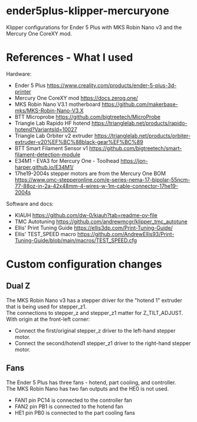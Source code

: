 # ender5plus-klipper-mercuryone
Klipper configurations for Ender 5 Plus with MKS Robin Nano v3 and the Mercury One CoreXY mod.

# References - What I used
Hardware:
* Ender 5 Plus https://www.creality.com/products/ender-5-plus-3d-printer
* Mercury One CoreXY mod https://docs.zerog.one/
* MKS Robin Nano V3.1 motherboard https://github.com/makerbase-mks/MKS-Robin-Nano-V3.X
* BTT Microprobe https://github.com/bigtreetech/MicroProbe
* Triangle Lab Rapido HF hotend https://trianglelab.net/products/rapido-hotend?VariantsId=10027
* Triangle Lab Orbiter v2 extruder https://trianglelab.net/products/orbiter-extruder-v20%EF%BC%88black-gear%EF%BC%89
* BTT Smart Filament Sensor v1 https://github.com/bigtreetech/smart-filament-detection-module
* E34M1 - EVA3 for Mercury One - Toolhead https://jon-harper.github.io/E34M1/
* 17he19-2004s stepper motors are from the Mercury One BOM
https://www.omc-stepperonline.com/e-series-nema-17-bipolar-55ncm-77-88oz-in-2a-42x48mm-4-wires-w-1m-cable-connector-17he19-2004s

Software and docs:
* KIAUH https://github.com/dw-0/kiauh?tab=readme-ov-file
* TMC Autotuning https://github.com/andrewmcgr/klipper_tmc_autotune
* Ellis' Print Tuning Guide https://ellis3dp.com/Print-Tuning-Guide/
* Ellis' TEST_SPEED macro https://github.com/AndrewEllis93/Print-Tuning-Guide/blob/main/macros/TEST_SPEED.cfg

# Custom configuration changes

## Dual Z
The MKS Robin Nano v3 has a stepper driver for the "hotend 1" extruder that is being used for stepper_z1.<br>
The connections to stepper_z and stepper_z1 matter for Z_TILT_ADJUST.  With origin at the front-left corner:
* Connect the first/original stepper_z driver to the left-hand stepper motor.
* Connect the second/hotend1 stepper_z1 driver to the right-hand stepper motor.

## Fans
The Ender 5 Plus has three fans - hotend, part cooling, and controller.<br>
The MKS Robin Nano has two fan outputs and the HE0 is not used.
* FAN1 pin PC14 is connected to the controller fan
* FAN2 pin PB1 is connected to the hotend fan
* HE1 pin PB0 is connected to the part cooling fans
  
